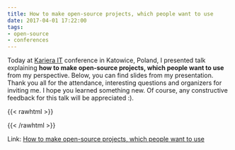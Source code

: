 ```yaml
---
title: How to make open-source projects, which people want to use
date: 2017-04-01 17:22:00
tags:
- open-source
- conferences
---
```


Today at [Kariera IT](http://careercon.pl/konferencja/kariera-it-katowice-01-04-2017/) conference in Katowice, Poland, I presented talk explaining **how to make open-source projects, which people want to use** from my perspective. Below, you can find slides from my presentation. Thank you all for the attendance, interesting questions and organizers for inviting me. I hope you learned something new. Of course, any constructive feedback for this talk will be appreciated :).

{{< rawhtml >}}

<script async class="speakerdeck-embed" data-id="2df04d70e41647a89218b61b8dddb523" data-ratio="1.77777777777778" src="//speakerdeck.com/assets/embed.js"></script>

{{< /rawhtml >}}

Link: [How to make open-source projects, which people want to use](https://speakerdeck.com/pwittchen/how-to-make-open-source-projects-which-people-want-to-use)
